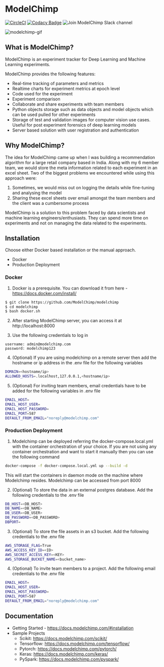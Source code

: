 # ModelChimp

[![CircleCI](https://circleci.com/gh/ModelChimp/modelchimp.svg?style=svg)](https://circleci.com/gh/ModelChimp/modelchimp)
[![Codacy Badge](https://api.codacy.com/project/badge/Grade/87a463d2330f4507a507d0710367ee01)](https://www.codacy.com/app/samzer/modelchimp?utm_source=github.com&amp;utm_medium=referral&amp;utm_content=ModelChimp/modelchimp&amp;utm_campaign=Badge_Grade)
![Join ModelChimp Slack channel](https://img.shields.io/badge/chat_on-slack-dark_green.svg)

![modelchimp-gif](https://media.giphy.com/media/3FiUt4BkCao6VCqRSk/giphy.gif)


## What is ModelChimp?
ModelChimp is an experiment tracker for Deep Learning and Machine Learning experiments.

ModelChimp provides the following features:
- Real-time tracking of parameters and metrics
- Realtime charts for experiment metrics at epoch level
- Code used for the experiment
- Experiment comparison
- Collaborate and share experiments with team members
- Python objects storage such as data objects and model objects which can be used pulled for other experiments
- Storage of test and validation images for computer vision use cases. Useful for post experiment forensics of deep learning models
- Server based solution with user registration and authentication


## Why ModelChimp?
The idea for ModelChimp came up when I was building a recommendation algorithm for a large retail company based in India. Along with my 6 member team, we would store the meta information related to each experiment in an excel sheet. Two of the biggest problems we encountered while using this approach were:
1. Sometimes, we would miss out on logging the details while fine-tuning and analysing the model
2. Sharing these excel sheets over email amongst the team members and the client was a cumbersome process

ModelChimp is a solution to this problem faced by data scientists and machine learning engineers/enthusiasts. They can spend more time on experiments and not on managing the data related to the experiments.

## Installation
Choose either Docker based installation or the manual approach.

- Docker
- Production Deployment

### Docker
1. Docker is a prerequisite. You can download it from here - https://docs.docker.com/install/

```sh
$ git clone https://github.com/ModelChimp/modelchimp
$ cd modelchimp
$ bash docker.sh
```

2. After starting ModelChimp server, you can access it at http://localhost:8000

3. Use the following credentials to log in

```
username: admin@modelchimp.com
password: modelchimp123
```

4. (Optional) If you are using modelchimp on a remote server then add the hostname or ip address in the .env file for the following variables

```sh
DOMAIN=<hostname/ip>
ALLOWED_HOSTS=.localhost,127.0.0.1,<hostname/ip>
```

5. (Optional) For inviting team members, email credentials have to be added for the following variables in .env file

```sh
EMAIL_HOST=
EMAIL_HOST_USER=
EMAIL_HOST_PASSWORD=
EMAIL_PORT=587
DEFAULT_FROM_EMAIL="noreply@modelchimp.com"
```


### Production Deployment

1. Modelchimp can be deployed referring the docker-compose.local.yml with the container orchestration of your choice. If you are not using any container orchestration and want to start it manually then you can use the following command

```sh
docker-compose -f docker-compose.local.yml up --build -d
```

This will start the containers in daemon mode on the machine where Modelchimp resides. Modelchimp can be accessed from port 8000

2. (Optional) To store the data in an external postgres database. Add the following credentials to the .env file

```sh
DB_HOST=<DB_HOST>
DB_NAME=<DB_NAME>
DB_USER=<DB_USER>
DB_PASSWORD=<DB_PASSWORD>
DBPORT=
```

3. (Optional) To store the file assets in an s3 bucket. Add the following credentials to the .env file

```sh
AWS_STORAGE_FLAG=True
AWS_ACCESS_KEY_ID=<ID>
AWS_SECRET_ACCESS_KEY=<KEY>
AWS_STORAGE_BUCKET_NAME=<bucket_name>
```

4. (Optional) To invite team members to a project. Add the following email credentials to the .env file

```sh
EMAIL_HOST=
EMAIL_HOST_USER=
EMAIL_HOST_PASSWORD=
EMAIL_PORT=587
DEFAULT_FROM_EMAIL="noreply@modelchimp.com"
```


## Documentation
- Getting Started - https://docs.modelchimp.com/#installation
- Sample Projects
  - Scikit: https://docs.modelchimp.com/scikit/
  - Tensorflow: https://docs.modelchimp.com/tensorflow/
  - Pytorch: https://docs.modelchimp.com/pytorch/
  - Keras: https://docs.modelchimp.com/keras/
  - PySpark: https://docs.modelchimp.com/pyspark/
